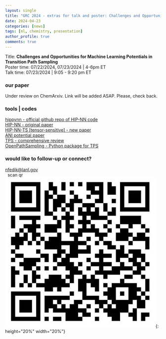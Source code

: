 ```yaml
---
layout: single
title: "GRC 2024 - extras for talk and poster: Challenges and Opportunities for Machine Learning Potentials in Transition Path Sampling"
date: 2024-04-23
categories: [news]
tags: [ml, chemistry, presentation]
author_profile: true
comments: true
---
```

Title: **Challenges and Opportunities for Machine Learning Potentials in Transition Path Sampling**  
Poster time: 07/22/2024,  07/23/2024  | 4-6pm ET   
Talk time:  07/23/2024  | 9:05 - 9:20 pm ET

### our paper
Under review on ChemArxiv. Link will be added ASAP. Please, check back. 

### tools | codes  
<i class="fab fa-fw fa-github"></i> [hippynn - official github repo of HIP-NN code](https://github.com/lanl/hippynn)    
[HIP-NN - original paper](https://pubs.aip.org/aip/jcp/article/148/24/241715/960039/Hierarchical-modeling-of-molecular-energies-using)    
[HIP-NN-TS [tensor-sensitive] - new paper](https://pubs.aip.org/aip/jcp/article/158/18/184108/2889493/Lightweight-and-effective-tensor-sensitivity-for)          
[ANI potential paper](https://pubs.rsc.org/en/content/articlelanding/2017/sc/c6sc05720a)      
[TPS - comprehensive review](https://www.annualreviews.org/content/journals/10.1146/annurev.physchem.53.082301.113146)      
[OpenPathSampling - Python package for TPS](http://openpathsampling.org/latest/)        
  


### would like to follow-up or connect? 
<i class="fas fa-fw fa-envelope-square"></i> nfedik@lanl.gov   
&nbsp;<i class="fab fa-linkedin"></i> scan qr  
![](/assets/images/linkedin_nfedik_qr.jpeg){: height="20%" width="20%"}
<i class="fa fa-gear fa-spin fa-2x" style="color: red"></i>





<!-- {: .text-left .credit style="font-size: 70%"} -->


